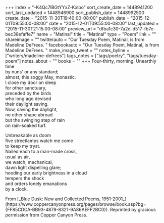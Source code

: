 +++
index = "-K4Qc7lBGtYYxZ-Kxlbo"
sort_create_date = 1448941200
sort_last_updated = 1448946900
sort_publish_date = 1448992500
create_date = "2015-11-30T19:40:00-08:00"
publish_date = "2015-12-01T09:55:00-08:00"
date = "2015-12-01T09:55:00-08:00"
last_updated = "2015-11-30T21:15:00-08:00"
preview_url = "dfba1c30-7a2d-d517-fb7e-bec38efaffe7"
name = "Matinal"
title = "Matinal"
type = "Poem"
link = ""
shareimage = ""
twitterauto = "Our Tuesday Poem, Matinal, is from Madeline DeFrees. "
facebookauto = "Our Tuesday Poem, Matinal, is from Madeline DeFrees. "
make_image_tweet = ""
notes_byline = ["writers/madeline-defrees"]
tags_notes = ["tags/poetry", "tags/tuesday-poem"]
notes_about = ""
books = ""
+++
Four-thirty, morning. Unearthly time<br>
by nuns' or any standard;<br>
almost, this soggy May, monastic.<br>
I close my door on sleep<br>
for other sanctuary,<br>
preceded by the birds<br>
who long ago devised<br>
their daylight saving.<br>
Now, saving the daylight,<br>
no other shape abroad<br>
but the swinging step of rain<br>
on rain-soaked turf.

Unbreakable as doom<br>
five streetlamps watch me come<br>
to keep my tryst.<br>
Nailed each to a man-made cross,<br>
usual as air,<br>
we watch, mechanical,<br>
dawn light dispelling glare;<br>
hooding our early brightness in a cloud<br>
tempers the shock<br>
and orders lonely emanations<br>
by a clock.

<p class="poem-footer">From [_Blue Dusk: New and Collected Poems, 1951-2001_](https://www.coppercanyonpress.org/pages/browse/book.asp?bg={FF85CDCA-BB93-4879-8321-9A86AEFF2BC0}).  Reprinted by gracious permission from Copper Canyon Press.
</p>